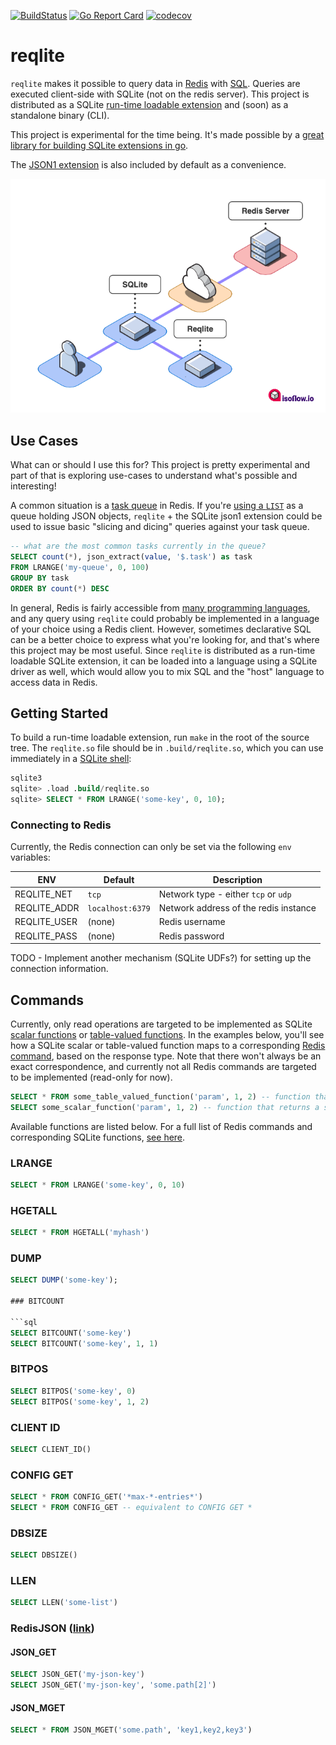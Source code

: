[![BuildStatus](https://github.com/augmentable-dev/reqlite/workflows/tests/badge.svg)](https://github.com/augmentable-dev/reqlite/actions?workflow=tests)
[![Go Report Card](https://goreportcard.com/badge/github.com/augmentable-dev/reqlite)](https://goreportcard.com/report/github.com/augmentable-dev/reqlite)
[![codecov](https://codecov.io/gh/augmentable-dev/reqlite/branch/main/graph/badge.svg?token=X4QW63N9ZN)](https://codecov.io/gh/augmentable-dev/reqlite)
# reqlite

`reqlite` makes it possible to query data in [Redis](https://redis.io/) with [SQL](https://sqlite.org/lang.html).
Queries are executed client-side with SQLite (not on the redis server).
This project is distributed as a SQLite [run-time loadable extension](https://www.sqlite.org/loadext.html) and (soon) as a standalone binary (CLI).

This project is experimental for the time being.
It's made possible by a [great library for building SQLite extensions in go](https://github.com/riyaz-ali/sqlite).

The [JSON1 extension](https://www.sqlite.org/json1.html) is also included by default as a convenience.

<p align="center">
    <img src="./diagram.png?raw=true">
</p>

## Use Cases

What can or should I use this for?
This project is pretty experimental and part of that is exploring use-cases to understand what's possible and interesting!

A common situation is a [task queue](https://redislabs.com/ebook/part-2-core-concepts/chapter-6-application-components-in-redis/6-4-task-queues/) in Redis.
If you're [using a `LIST`](https://redislabs.com/ebook/part-2-core-concepts/chapter-6-application-components-in-redis/6-4-task-queues/6-4-1-first-in-first-out-queues/) as a queue holding JSON objects, `reqlite` + the SQLite json1 extension could be used to issue basic "slicing and dicing" queries against your task queue.

```sql
-- what are the most common tasks currently in the queue?
SELECT count(*), json_extract(value, '$.task') as task
FROM LRANGE('my-queue', 0, 100)
GROUP BY task
ORDER BY count(*) DESC
```

In general, Redis is fairly accessible from [many programming languages](https://redis.io/clients), and any query using `reqlite` could probably be implemented in a language of your choice using a Redis client.
However, sometimes declarative SQL can be a better choice to express what you're looking for, and that's where this project may be most useful.
Since `reqlite` is distributed as a run-time loadable SQLite extension, it can be loaded into a language using a SQLite driver as well, which would allow you to mix SQL and the "host" language to access data in Redis.

## Getting Started

To build a run-time loadable extension, run `make` in the root of the source tree.
The `reqlite.so` file should be in `.build/reqlite.so`, which you can use immediately in a [SQLite shell](https://sqlite.org/cli.html):

```sql
sqlite3
sqlite> .load .build/reqlite.so
sqlite> SELECT * FROM LRANGE('some-key', 0, 10);
```

### Connecting to Redis

Currently, the Redis connection can only be set via the following `env` variables:

| ENV          | Default          | Description                           |
|--------------|------------------|---------------------------------------|
| REQLITE_NET  | `tcp`            | Network type - either `tcp` or `udp`  |
| REQLITE_ADDR | `localhost:6379` | Network address of the redis instance |
| REQLITE_USER | (none)           | Redis username                        |
| REQLITE_PASS | (none)           | Redis password                        |

TODO - Implement another mechanism (SQLite UDFs?) for setting up the connection information.

## Commands

Currently, only read operations are targeted to be implemented as SQLite [scalar functions](https://www.sqlite.org/appfunc.html) or [table-valued functions](https://www.sqlite.org/vtab.html#tabfunc2).
In the examples below, you'll see how a SQLite scalar or table-valued function maps to a corresponding [Redis command](https://redis.io/commands), based on the response type.
Note that there won't always be an exact correspondence, and currently not all Redis commands are targeted to be implemented (read-only for now).

```sql
SELECT * FROM some_table_valued_function('param', 1, 2) -- function that returns a table
SELECT some_scalar_function('param', 1, 2) -- function that returns a scalar value
```

Available functions are listed below.
For a full list of Redis commands and corresponding SQLite functions, [see here](https://github.com/augmentable-dev/reqlite/tree/main/commands.md).

### LRANGE

```sql
SELECT * FROM LRANGE('some-key', 0, 10)
```

### HGETALL

```sql
SELECT * FROM HGETALL('myhash')
```

### DUMP

```sql
SELECT DUMP('some-key');

### BITCOUNT

```sql
SELECT BITCOUNT('some-key')
SELECT BITCOUNT('some-key', 1, 1)
```

### BITPOS

```sql
SELECT BITPOS('some-key', 0)
SELECT BITPOS('some-key', 1, 2)
```

### CLIENT ID

```sql
SELECT CLIENT_ID()
```

### CONFIG GET

```sql
SELECT * FROM CONFIG_GET('*max-*-entries*')
SELECT * FROM CONFIG_GET -- equivalent to CONFIG GET *
```

### DBSIZE

```sql
SELECT DBSIZE()
```

### LLEN

```sql
SELECT LLEN('some-list')
```

### RedisJSON ([link](https://oss.redislabs.com/redisjson/))

#### JSON_GET

```sql
SELECT JSON_GET('my-json-key')
SELECT JSON_GET('my-json-key', 'some.path[2]')
```

#### JSON_MGET

```sql
SELECT * FROM JSON_MGET('some.path', 'key1,key2,key3')
```
